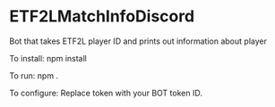# ETF2LMatchInfoDiscord
Bot that takes ETF2L player ID and prints out information about player

To install:
npm install

To run:
npm .

To configure:
Replace token with your BOT token ID.
